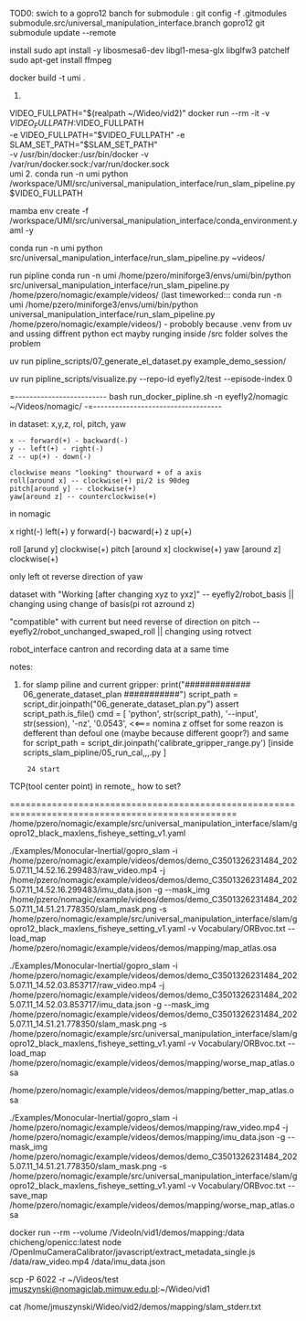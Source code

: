 TOD0: swich to a gopro12 banch for  submodule :
  git config -f .gitmodules submodule.src/universal_manipulation_interface.branch gopro12
  git submodule update --remote


install
sudo apt install -y libosmesa6-dev libgl1-mesa-glx libglfw3 patchelf
sudo apt-get install ffmpeg



docker build -t umi .

1. 
VIDEO_FULLPATH="$(realpath ~/Wideo/vid2)"
docker run --rm -it -v  $VIDEO_FULLPATH:$VIDEO_FULLPATH \
  -e VIDEO_FULLPATH="$VIDEO_FULLPATH" -e SLAM_SET_PATH="$SLAM_SET_PATH" \
  -v /usr/bin/docker:/usr/bin/docker -v /var/run/docker.sock:/var/run/docker.sock \
  umi
2. conda run -n umi python /workspace/UMI/src/universal_manipulation_interface/run_slam_pipeline.py $VIDEO_FULLPATH






mamba env create -f /workspace/UMI/src/universal_manipulation_interface/conda_environment.yaml -y


conda run -n umi python src/universal_manipulation_interface/run_slam_pipeline.py ~videos/

run pipline
conda run -n umi /home/pzero/miniforge3/envs/umi/bin/python src/universal_manipulation_interface/run_slam_pipeline.py /home/pzero/nomagic/example/videos/
(last timeworked::: conda run -n umi /home/pzero/miniforge3/envs/umi/bin/python universal_manipulation_interface/run_slam_pipeline.py /home/pzero/nomagic/example/videos/) - probobly because .venv from uv and ussing diffrent python ect mayby runging inside /src folder solves the problem

uv run pipline_scripts/07_generate_el_dataset.py example_demo_session/

uv run pipline_scripts/visualize.py --repo-id eyefly2/test --episode-index 0



=-------------------------
bash run_docker_pipline.sh -n eyefly2/nomagic ~/Videos/nomagic/
-=-----------------------------------

in dataset:
    x,y,z, rol, pitch, yaw

    x -- forward(+) - backward(-)
    y -- left(+) - right(-)
    z -- up(+) - down(-)
        
    clockwise means "looking" thourward + of a axis
    roll[around x] -- clockwise(+) pi/2 is 90deg
    pitch[around y] -- clockwise(+)
    yaw[around z] -- counterclockwise(+)
    

in nomagic

  x  right(-) left(+)
  y  forward(-) bacward(+)
  z up(+)

  roll [arund y] clockwise(+)
  pitch [around x] clockwise(+)
  yaw [around z] clockwise(+)

only left ot reverse direction of yaw



dataset with "Working [after changing xyz to yxz]" -- eyefly2/robot_basis || changing using change of basis(pi rot azround z)

"compatible" with current but need reverse of direction on pitch --  eyefly2/robot_unchanged_swaped_roll || changing using rotvect


robot_interface cantron and recording data at a same time



notes:
1. for slamp piline and current gripper:
    print("############# 06_generate_dataset_plan ###########")
            script_path = script_dir.joinpath("06_generate_dataset_plan.py")
            assert script_path.is_file()
            cmd = [
                'python', str(script_path),
                '--input', str(session),
                '-nz',  '0.0543', <<=== nomina z offset for some reazon is defferent than defoul one (maybe 
                because different goopr?)
and same for script_path = script_dir.joinpath('calibrate_gripper_range.py') [inside scripts_slam_pipline/05_run_cal,,,.py ]

        
        24 start


TCP(tool center point) in remote,, how to set?




=================================================================================================
/home/pzero/nomagic/example/src/universal_manipulation_interface/slam/gopro12_black_maxlens_fisheye_setting_v1.yaml




./Examples/Monocular-Inertial/gopro_slam -i /home/pzero/nomagic/example/videos/demos/demo_C3501326231484_2025.07.11_14.52.16.299483/raw_video.mp4 -j /home/pzero/nomagic/example/videos/demos/demo_C3501326231484_2025.07.11_14.52.16.299483/imu_data.json -g --mask_img /home/pzero/nomagic/example/videos/demos/demo_C3501326231484_2025.07.11_14.51.21.778350/slam_mask.png -s /home/pzero/nomagic/example/src/universal_manipulation_interface/slam/gopro12_black_maxlens_fisheye_setting_v1.yaml -v Vocabulary/ORBvoc.txt --load_map /home/pzero/nomagic/example/videos/demos/mapping/map_atlas.osa




./Examples/Monocular-Inertial/gopro_slam -i /home/pzero/nomagic/example/videos/demos/demo_C3501326231484_2025.07.11_14.52.03.853717/raw_video.mp4 -j /home/pzero/nomagic/example/videos/demos/demo_C3501326231484_2025.07.11_14.52.03.853717/imu_data.json -g --mask_img /home/pzero/nomagic/example/videos/demos/demo_C3501326231484_2025.07.11_14.51.21.778350/slam_mask.png -s /home/pzero/nomagic/example/src/universal_manipulation_interface/slam/gopro12_black_maxlens_fisheye_setting_v1.yaml -v Vocabulary/ORBvoc.txt --load_map /home/pzero/nomagic/example/videos/demos/mapping/worse_map_atlas.osa



/home/pzero/nomagic/example/videos/demos/mapping/better_map_atlas.osa


./Examples/Monocular-Inertial/gopro_slam -i /home/pzero/nomagic/example/videos/demos/mapping/raw_video.mp4 -j /home/pzero/nomagic/example/videos/demos/mapping/imu_data.json -g --mask_img /home/pzero/nomagic/example/videos/demos/demo_C3501326231484_2025.07.11_14.51.21.778350/slam_mask.png -s /home/pzero/nomagic/example/src/universal_manipulation_interface/slam/gopro12_black_maxlens_fisheye_setting_v1.yaml -v Vocabulary/ORBvoc.txt --save_map /home/pzero/nomagic/example/videos/demos/mapping/worse_map_atlas.osa




docker run --rm --volume /VideoIn/vid1/demos/mapping:/data chicheng/openicc:latest node /OpenImuCameraCalibrator/javascript/extract_metadata_single.js /data/raw_video.mp4 /data/imu_data.json



scp -P 6022 -r ~/Videos/test jmuszynski@nomagiclab.mimuw.edu.pl:~/Wideo/vid1

cat /home/jmuszynski/Wideo/vid2/demos/mapping/slam_stderr.txt